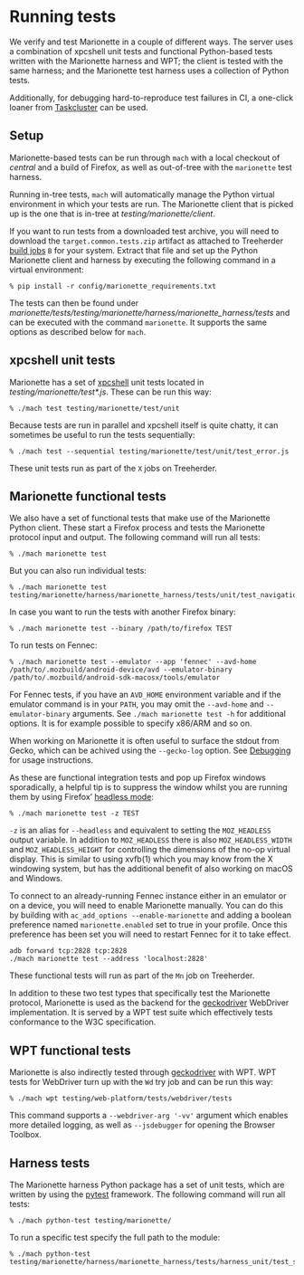 Running tests
=============

We verify and test Marionette in a couple of different ways.  The
server uses a combination of xpcshell unit tests and functional
Python-based tests written with the Marionette harness and WPT; the
client is tested with the same harness; and the Marionette test
harness uses a collection of Python tests.

Additionally, for debugging hard-to-reproduce test failures in CI,
a one-click loaner from [Taskcluster] can be used.

[TaskCluster]: Taskcluster.html


Setup
-----

Marionette-based tests can be run through `mach` with a local
checkout of _central_ and a build of Firefox, as well as out-of-tree
with the `marionette` test harness.

Running in-tree tests, `mach` will automatically manage the Python
virtual environment in which your tests are run.  The Marionette
client that is picked up is the one that is in-tree at
_testing/marionette/client_.

If you want to run tests from a downloaded test archive, you will
need to download the `target.common.tests.zip` artifact as attached
to Treeherder [build jobs] `B` for your system.  Extract that file
and set up the Python Marionette client and harness by executing
the following command in a virtual environment:

	% pip install -r config/marionette_requirements.txt

The tests can then be found under
_marionette/tests/testing/marionette/harness/marionette_harness/tests_ and
can be executed with the command `marionette`.  It supports the
same options as described below for `mach`.

[build jobs]: https://treeherder.mozilla.org/#/jobs?repo=mozilla-central&filter-searchStr=build


xpcshell unit tests
-------------------

Marionette has a set of [xpcshell] unit tests located in
_testing/marionette/test*.js_.  These can be run this way:

	% ./mach test testing/marionette/test/unit

Because tests are run in parallel and xpcshell itself is quite
chatty, it can sometimes be useful to run the tests sequentially:

	% ./mach test --sequential testing/marionette/test/unit/test_error.js

These unit tests run as part of the `X` jobs on Treeherder.

[xpcshell]: https://developer.mozilla.org/en-US/docs/Mozilla/QA/Writing_xpcshell-based_unit_tests


Marionette functional tests
---------------------------

We also have a set of functional tests that make use of the Marionette
Python client.  These start a Firefox process and tests the Marionette
protocol input and output.  The following command will run all
tests:

	% ./mach marionette test

But you can also run individual tests:

	% ./mach marionette test testing/marionette/harness/marionette_harness/tests/unit/test_navigation.py

In case you want to run the tests with another Firefox binary:

	% ./mach marionette test --binary /path/to/firefox TEST

To run tests on Fennec:

	% ./mach marionette test --emulator --app 'fennec' --avd-home /path/to/.mozbuild/android-device/avd --emulator-binary /path/to/.mozbuild/android-sdk-macosx/tools/emulator

For Fennec tests, if you have an `AVD_HOME` environment variable
and if  the emulator command is in your `PATH`, you may omit the
`--avd-home` and `--emulator-binary` arguments.  See `./mach
marionette test -h` for additional options.  It is for example
possible to specify x86/ARM and so on.

When working on Marionette it is often useful to surface the stdout
from Gecko, which can be achived using the `--gecko-log` option.
See [Debugging] for usage instructions.

As these are functional integration tests and pop up Firefox windows
sporadically, a helpful tip is to suppress the window whilst you
are running them by using Firefox’ [headless mode]:

	% ./mach marionette test -z TEST

`-z` is an alias for `--headless` and equivalent to setting the
`MOZ_HEADLESS` output variable.  In addition to `MOZ_HEADLESS` there
is also `MOZ_HEADLESS_WIDTH` and `MOZ_HEADLESS_HEIGHT` for controlling
the dimensions of the no-op virtual display.  This is similar to
using xvfb(1) which you may know from the X windowing system, but
has the additional benefit of also working on macOS and Windows.

To connect to an already-running Fennec instance either in an
emulator or on a device, you will need to enable Marionette manually.
You can do this by building with `ac_add_options --enable-marionette`
and adding a boolean preference named `marionette.enabled` set to
true in your profile.  Once this preference has been set you will
need to restart Fennec for it to take effect.

	adb forward tcp:2828 tcp:2828
	./mach marionette test --address 'localhost:2828'

These functional tests will run as part of the `Mn` job on Treeherder.

In addition to these two test types that specifically test the
Marionette protocol, Marionette is used as the backend for the
[geckodriver] WebDriver implementation.  It is served by a WPT test
suite which effectively tests conformance to the W3C specification.

[Debugging]: Debugging.html
[headless mode]: https://developer.mozilla.org/en-US/Firefox/Headless_mode
[geckodriver]: ../geckodriver/README.md


WPT functional tests
--------------------

Marionette is also indirectly tested through [geckodriver] with
WPT.  WPT tests for WebDriver turn up with the `Wd` try job and can
be run this way:

	% ./mach wpt testing/web-platform/tests/webdriver/tests

This command supports a `--webdriver-arg '-vv'` argument which
enables more detailed logging, as well as `--jsdebugger` for opening
the Browser Toolbox.


Harness tests
-------------

The Marionette harness Python package has a set of unit tests, which
are written by using the [pytest] framework. The following command
will run all tests:

	% ./mach python-test testing/marionette/

To run a specific test specify the full path to the module:

	% ./mach python-test testing/marionette/harness/marionette_harness/tests/harness_unit/test_serve.py

[pytest]: https://docs.pytest.org/en/latest/
